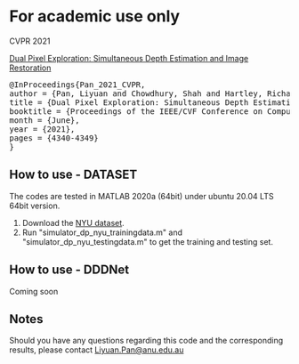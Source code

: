 # For academic use only

CVPR 2021

[Dual Pixel Exploration: Simultaneous Depth Estimation and Image Restoration](https://openaccess.thecvf.com/content/CVPR2021/papers/Pan_Dual_Pixel_Exploration_Simultaneous_Depth_Estimation_and_Image_Restoration_CVPR_2021_paper.pdf)

<pre>
@InProceedings{Pan_2021_CVPR,   
author = {Pan, Liyuan and Chowdhury, Shah and Hartley, Richard and Liu, Miaomiao and Zhang, Hongguang and Li, Hongdong},  
title = {Dual Pixel Exploration: Simultaneous Depth Estimation and Image Restoration},  
booktitle = {Proceedings of the IEEE/CVF Conference on Computer Vision and Pattern Recognition (CVPR)},   
month = {June},   
year = {2021},  
pages = {4340-4349} 
}
</pre>

How to use - DATASET
----------------
The codes are tested in MATLAB 2020a (64bit) under ubuntu 20.04 LTS 64bit version.

1. Download the [NYU dataset](https://cs.nyu.edu/~silberman/datasets/nyu_depth_v2.html).
2. Run "simulator_dp_nyu_trainingdata.m" and "simulator_dp_nyu_testingdata.m" to get the training and testing set.  


How to use - DDDNet
----------------
Coming soon


Notes 
----------------
Should you have any questions regarding this code and the corresponding results, please contact Liyuan.Pan@anu.edu.au



